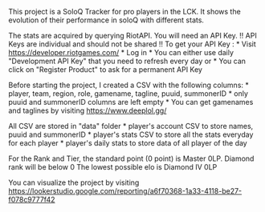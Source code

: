 This project is a SoloQ Tracker for pro players in the LCK.
It shows the evolution of their performance in soloQ with different stats.

The stats are acquired by querying RiotAPI.
You will need an API Key. 
!! API Keys are individual and should not be shared !!
To get your API Key :
    * Visit https://developer.riotgames.com/
    * Log in
    * You can either use daily "Development API Key" that you need to refresh every day
        or
    * You can click on "Register Product" to ask for a permanent API Key

Before starting the project, I created a CSV with the following columns:
    * player, team, region, role, gamename, tagline, puuid, summonerID
    * only puuid and summonerID columns are left empty
    * You can get gamenames and taglines by visiting https://www.deeplol.gg/

All CSV are stored in "data" folder
    * player's account CSV to store names, puuid and summonerID
    * player's stats CSV to store all the stats everyday for each player
    * player's daily stats to store data of all player of the day

For the Rank and Tier, the standard point (0 point) is Master 0LP. Diamond rank will be below 0
The lowest possible elo is Diamond IV 0LP

You can visualize the project by visiting https://lookerstudio.google.com/reporting/a6f70368-1a33-4118-be27-f078c9777f42